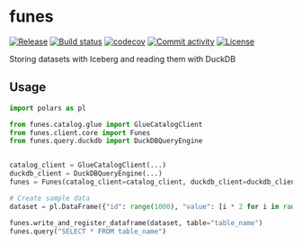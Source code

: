 # funes

[![Release](https://img.shields.io/github/v/release/privatedumbo/funes)](https://img.shields.io/github/v/release/privatedumbo/funes)
[![Build status](https://img.shields.io/github/actions/workflow/status/privatedumbo/funes/main.yml?branch=main)](https://github.com/privatedumbo/funes/actions/workflows/main.yml?query=branch%3Amain)
[![codecov](https://codecov.io/gh/privatedumbo/funes/branch/main/graph/badge.svg)](https://codecov.io/gh/privatedumbo/funes)
[![Commit activity](https://img.shields.io/github/commit-activity/m/privatedumbo/funes)](https://img.shields.io/github/commit-activity/m/privatedumbo/funes)
[![License](https://img.shields.io/github/license/privatedumbo/funes)](https://img.shields.io/github/license/privatedumbo/funes)

Storing datasets with Iceberg and reading them with DuckDB

## Usage

```python
import polars as pl

from funes.catalog.glue import GlueCatalogClient
from funes.client.core import Funes
from funes.query.duckdb import DuckDBQueryEngine


catalog_client = GlueCatalogClient(...)
duckdb_client = DuckDBQueryEngine(...)
funes = Funes(catalog_client=catalog_client, duckdb_client=duckdb_client)

# Create sample data
dataset = pl.DataFrame({"id": range(1000), "value": [i * 2 for i in range(1000)]})

funes.write_and_register_dataframe(dataset, table="table_name")
funes.query("SELECT * FROM table_name")

```
